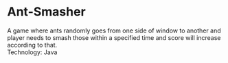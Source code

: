 # Ant-Smasher<br>
A game where ants randomly goes from one side of window to another 
and player needs to smash those within a specified time and score will 
increase according to that.
<br>
Technology: Java
